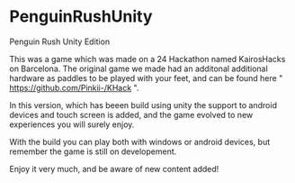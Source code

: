 # PenguinRushUnity
Penguin Rush Unity Edition

This was a game which was made on a 24 Hackathon named KairosHacks on Barcelona.
The original game we made had an additonal additional hardware as paddles to be played with your feet,
and can be found here " https://github.com/Pinkii-/KHack  ".

In this version, which has beeen build using unity the support to android devices and touch screen is added,
and the game evolved to new experiences you will surely enjoy.

With the build you can play both with windows or android devices, but remember the game is still on developement.

Enjoy it very much, and be aware of new content added!
